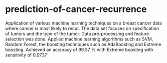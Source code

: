 # prediction-of-cancer-recurrence
Application of various machine learning techniques on a breast cancer data where cancer is most likely to recur. 
The data set focuses on specification of tumors and the type of the tumor.
Data pre-processing and feature selection was done.
Applied machine learning algorithms such as SVM, Random Forest, the boosting techniques such as AdaBoosting and Extreme boosting. 
Achieved an accuracy of 99.37 % with Extreme boosting with sensitivity of 0.9737
